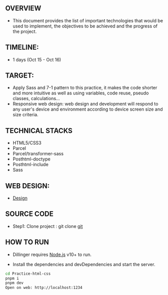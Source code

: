 ## OVERVIEW

- This document provides the list of important technologies that would be used to implement, the objectives to be achieved and the progress of the project.

## TIMELINE:

- 1 days (Oct 15 - Oct 16)

## TARGET:

- Apply Sass and 7-1 pattern to this practice, it makes the code shorter and more intuitive as well as using variables, code reuse, pseudo classes, calculations...
- Responsive web design: web design and development will respond to any user's device and environment according to device screen size and size criteria.

## TECHNICAL STACKS

- HTML5/CSS3
- Parcel
- Parcel/transformer-sass
- Posthtml-doctype
- Posthtml-include
- Sass

## WEB DESIGN:

- [Design](https://www.figma.com/file/JLde06EcTGhy8D2BOT38uk/NinjaMail-(Community)?node-id=1%3A189&t=BAmkHJNgyxISQeCg-0)

## SOURCE CODE

- Step1: Clone project : git clone [git](https://github.com/TITO-TRAINING/Practice-html-css.git)

## HOW TO RUN

- Dillinger requires [Node.js](https://nodejs.org/) v10+ to run.

- Install the dependencies and devDependencies and start the server.

```sh
cd Practice-html-css
pnpm i
pnpm dev
Open on web: http://localhost:1234
```
